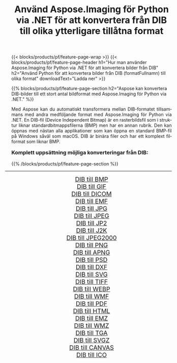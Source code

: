 ﻿---
title: Använd Aspose.Imaging för Python via .NET för att konvertera från DIB till olika ytterligare tillåtna format 
weight: 3920
url: /sv/python-net/conversion/from/dib/ 
lang: sv
langdirlevel: 2
locales: zh-hans,ja,it,ru,de,es,fr,nl,id,lt,pl,pt,vi,tr,ko,zh-hant,ar,hi,th,sv,cs,uk,he
description: Du kan snabbt omvandla från DIB(Enhetsoberoende bitmapp) till olika format med Aspose.Imaging för Python via .NET.
---

{{< blocks/products/pf/feature-page-wrap >}}
{{< blocks/products/pf/feature-page-header h1="Hur man använder Aspose.Imaging för Python via .NET för att konvertera bilder från DIB" h2="Använd Python för att konvertera bilder från DIB (formatFullnamn) till olika format" downloadText="Ladda ner" >}}


{{% blocks/products/pf/feature-page-section  h2="Aspose kan konvertera DIB-bilder till ett stort antal bildformat med Aspose.Imaging för Python via .NET." %}}
<p align=justify>Med Aspose kan du automatiskt transformera mellan DIB-formatet tillsammans med andra medföljande format med Aspose.Imaging för Python via .NET. En DIB-fil (Device Independent Bitmap) är en rasterbildsfil som i struktur liknar standardbitmappsfilerna (BMP) men har en annan rubrik. Den kan öppnas med nästan alla applikationer som kan öppna en standard BMP-fil på Windows såväl som macOS. DIB är binära filer och har ett komplext filformat som liknar BMP.</p>
<h3 style="margin-top:16px;">
Komplett uppsättning möjliga konverteringar från DIB:
</h3>
{{% /blocks/products/pf/feature-page-section %}}
<div class="container-fluid productfamilypage bg-gray">
    <div class="convertypes bg-gray agp-content section">
        <div class="container">
		<hr style="margin-left:-20px;"/>
		<div class="row other-converters" style="gap: 10px;font-size: 19px;text-align:center;">
		    <div class='col-md-3 other-converter remove-lp remove-rp'><a href="/imaging/sv/python-net/conversion/dib-to-bmp/" style="padding:15px;">DIB till BMP</a></div><div class='col-md-3 other-converter remove-lp remove-rp'><a href="/imaging/sv/python-net/conversion/dib-to-gif/" style="padding:15px;">DIB till GIF</a></div><div class='col-md-3 other-converter remove-lp remove-rp'><a href="/imaging/sv/python-net/conversion/dib-to-dicom/" style="padding:15px;">DIB till DICOM</a></div><div class='col-md-3 other-converter remove-lp remove-rp'><a href="/imaging/sv/python-net/conversion/dib-to-emf/" style="padding:15px;">DIB till EMF</a></div><div class='col-md-3 other-converter remove-lp remove-rp'><a href="/imaging/sv/python-net/conversion/dib-to-jpg/" style="padding:15px;">DIB till JPG</a></div><div class='col-md-3 other-converter remove-lp remove-rp'><a href="/imaging/sv/python-net/conversion/dib-to-jpeg/" style="padding:15px;">DIB till JPEG</a></div><div class='col-md-3 other-converter remove-lp remove-rp'><a href="/imaging/sv/python-net/conversion/dib-to-jp2/" style="padding:15px;">DIB till JP2</a></div><div class='col-md-3 other-converter remove-lp remove-rp'><a href="/imaging/sv/python-net/conversion/dib-to-j2k/" style="padding:15px;">DIB till J2K</a></div><div class='col-md-3 other-converter remove-lp remove-rp'><a href="/imaging/sv/python-net/conversion/dib-to-jpeg2000/" style="padding:15px;">DIB till JPEG2000</a></div><div class='col-md-3 other-converter remove-lp remove-rp'><a href="/imaging/sv/python-net/conversion/dib-to-png/" style="padding:15px;">DIB till PNG</a></div><div class='col-md-3 other-converter remove-lp remove-rp'><a href="/imaging/sv/python-net/conversion/dib-to-apng/" style="padding:15px;">DIB till APNG</a></div><div class='col-md-3 other-converter remove-lp remove-rp'><a href="/imaging/sv/python-net/conversion/dib-to-psd/" style="padding:15px;">DIB till PSD</a></div><div class='col-md-3 other-converter remove-lp remove-rp'><a href="/imaging/sv/python-net/conversion/dib-to-dxf/" style="padding:15px;">DIB till DXF</a></div><div class='col-md-3 other-converter remove-lp remove-rp'><a href="/imaging/sv/python-net/conversion/dib-to-svg/" style="padding:15px;">DIB till SVG</a></div><div class='col-md-3 other-converter remove-lp remove-rp'><a href="/imaging/sv/python-net/conversion/dib-to-tiff/" style="padding:15px;">DIB till TIFF</a></div><div class='col-md-3 other-converter remove-lp remove-rp'><a href="/imaging/sv/python-net/conversion/dib-to-webp/" style="padding:15px;">DIB till WEBP</a></div><div class='col-md-3 other-converter remove-lp remove-rp'><a href="/imaging/sv/python-net/conversion/dib-to-wmf/" style="padding:15px;">DIB till WMF</a></div><div class='col-md-3 other-converter remove-lp remove-rp'><a href="/imaging/sv/python-net/conversion/dib-to-pdf/" style="padding:15px;">DIB till PDF</a></div><div class='col-md-3 other-converter remove-lp remove-rp'><a href="/imaging/sv/python-net/conversion/dib-to-html/" style="padding:15px;">DIB till HTML</a></div><div class='col-md-3 other-converter remove-lp remove-rp'><a href="/imaging/sv/python-net/conversion/dib-to-emz/" style="padding:15px;">DIB till EMZ</a></div><div class='col-md-3 other-converter remove-lp remove-rp'><a href="/imaging/sv/python-net/conversion/dib-to-wmz/" style="padding:15px;">DIB till WMZ</a></div><div class='col-md-3 other-converter remove-lp remove-rp'><a href="/imaging/sv/python-net/conversion/dib-to-tga/" style="padding:15px;">DIB till TGA</a></div><div class='col-md-3 other-converter remove-lp remove-rp'><a href="/imaging/sv/python-net/conversion/dib-to-svgz/" style="padding:15px;">DIB till SVGZ</a></div><div class='col-md-3 other-converter remove-lp remove-rp'><a href="/imaging/sv/python-net/conversion/dib-to-canvas/" style="padding:15px;">DIB till CANVAS</a></div><div class='col-md-3 other-converter remove-lp remove-rp'><a href="/imaging/sv/python-net/conversion/dib-to-ico/" style="padding:15px;">DIB till ICO</a></div>
                </div>
        </div>
    </div>
</div>
<br/>

